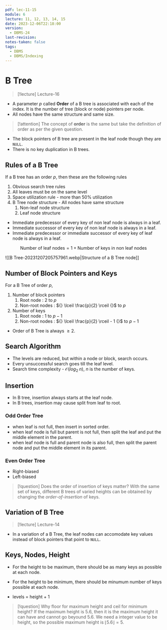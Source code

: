 ```yaml
---
pdf: lec-11-15
module: 6
lecture: 11, 12, 13, 14, 15
date: 2023-12-06T22:18:00
version:
  - DBMS-24
last-revision: 
notes-taken: false
tags:
  - DBMS
  - DBMS/Indexing
---
```

# B Tree
> [!lecture] Lecture-16

- A parameter ${} p {}$ called **Order** of a B tree is associated with each of the index. It is the number of tree (block or node) pointers per node.
- All nodes have the same structure and same size.

> [!attention] 
> The concept of **order** is the same but take the definition of order as per the given question.

- The block pointers of B tree are present in the leaf node though they are `NULL`.
- There is no key duplication in B trees.

## Rules of a B Tree
If a B tree has an order ${} p {}$, then these are the following rules

1. Obvious search tree rules
2. All leaves must be on the same level
3. Space utilization rule - more than 50% utilization
4. B Tree node structure - All nodes have same structure
	1. Non-leaf node structure
	2. Leaf node structure

- Immediate predecessor of every key of non leaf node is always in a leaf.
- Immediate successor of every key of non leaf node is always in a leaf.
- Immediate predecessor or immediate successor of every key of leaf node is always in a leaf.

$$
\text{Number of leaf nodes} = 1 + \text{Number of keys in non leaf nodes}
$$

![[B Tree-20231207205757961.webp|Structure of a B Tree node]]

## Number of Block Pointers and Keys

For a B Tree of order ${} p$, 
1. Number of block pointers
	1. Root node : $2$ to $p$ 
	2. Non-root nodes : ${} \lceil \frac{p}{2} \rceil {}$ to $p$
2. Number of keys
	1. Root node : ${} 1 {}$ to ${} p - 1 {}$ 
	2. Non-root nodes : ${} \lceil \frac{p}{2} \rceil - 1 {}$ to ${} p - 1 {}$

- Order of B Tree is always ${} \ge 2 {}$.


## Search Algorithm

- The levels are reduced, but within a node or block, search occurs.
- Every unsuccessful search goes till the leaf level.
- Search time complexity - ${} \mathcal{O}(log_2 \;n)$, $n {}$ is the number of keys.

## Insertion

- In B tree, insertion always starts at the leaf node.
- In B trees, insertion may cause split from leaf to root.

### Odd Order Tree
- when leaf is not full, then insert in sorted order.
- when leaf node is full but parent is not full, then split the leaf and put the middle element in the parent.
- when leaf node is full and parent node is also full, then split the parent node and put the middle element in its parent.

### Even Order Tree

- Right-biased
- Left-biased

> [!question] Does the order of insertion of keys matter?
> With the same set of keys, different B trees of varied heights can be obtained by changing the *order-of-insertion* of keys.


## Variation of B Tree
> [!lecture] Lecture-14

- In a variation of a B Tree, the leaf nodes can accomodate key values instead of block pointers that point to `NULL`.

## Keys, Nodes, Height

- For the height to be maximum, there should be as many keys as possible at each node.
- For the height to be minimum, there should be minumum number of keys possible at each node.

- levels = height + 1

> [!question] Why floor for maximum height and ceil for minimum height?
> If the maximum height is ${} 5.6$, then it is the maximum height it can have and cannot go beyound $5.6$. We need a integer value to be height, so the possible maximum height is ${} \lfloor 5.6 \rfloor = 5 {}$.
